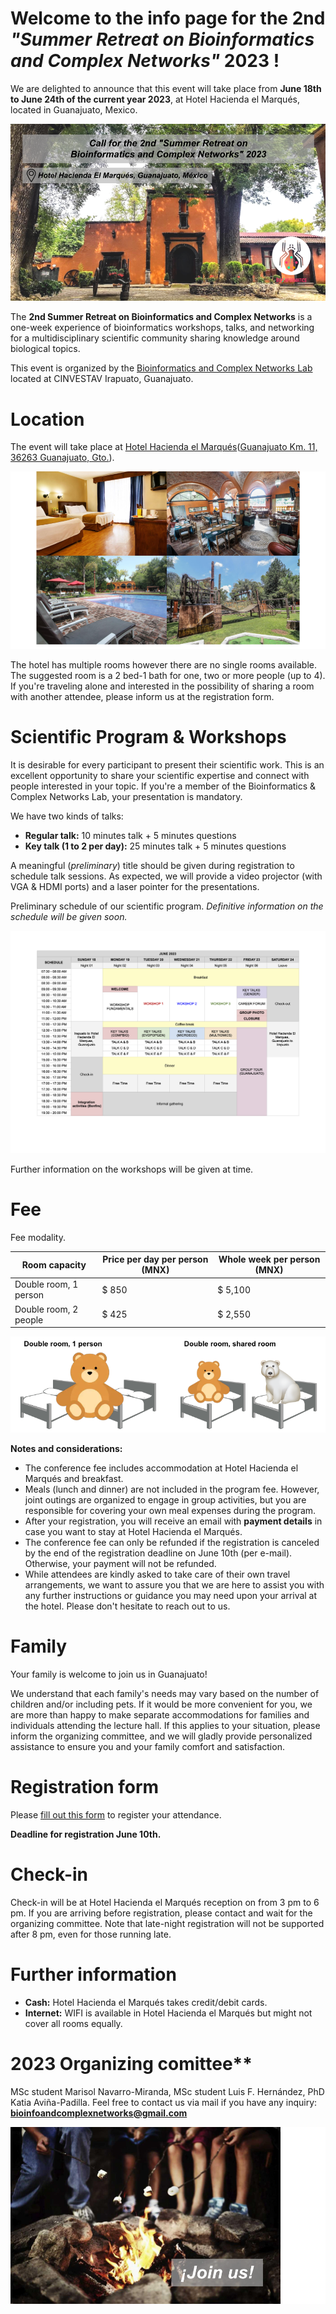 # Welcome to the info page for the 2nd *"Summer Retreat on Bioinformatics and Complex Networks"* 2023 !

We are delighted to announce that this event will take place from **June 18th to June 24th of the current year 2023**, at Hotel Hacienda el Marqués, located in Guanajuato, Mexico.

<img src="imgs/hhem_1.png" class="img-responsive" alt="">

The **2nd Summer Retreat on Bioinformatics and Complex Networks** is a one-week experience of bioinformatics workshops, talks, and networking for a multidisciplinary scientific community sharing knowledge around biological topics.

This event is organized by the [Bioinformatics and Complex Networks Lab](https://ira.cinvestav.mx/ingenieriagenetica/dra-maribel-hernandez-rosales/bioinformatica-y-redes-complejas/) located at CINVESTAV Irapuato, Guanajuato. 

# Location

The event will take place at [Hotel Hacienda el Marqués](http://elmarqueshacienda.com.mx/)([Guanajuato Km. 11, 36263 Guanajuato, Gto.](https://goo.gl/maps/4Ai1HneigjXv45Am7?coh=178572&entry=tt)).

<img src="imgs/hhem_2.png" class="img-responsive" alt="">

The hotel has multiple rooms however there are no single rooms available. The suggested room is a 2 bed-1 bath for one, two or more people (up to 4). If you're traveling alone and interested in the possibility of sharing a room with another attendee, please inform us at the registration form.

# Scientific Program & Workshops

It is desirable for every participant to present their scientific work. This is an excellent opportunity to share your scientific expertise and connect with people interested in your topic. If you're a member of the Bioinformatics & Complex Networks Lab, your presentation is mandatory. 

We have two kinds of talks: 

- **Regular talk:** 10 minutes talk + 5 minutes questions
- **Key talk (1 to 2 per day):** 25 minutes talk + 5 minutes questions 

A meaningful (*preliminary*) title should be given during registration to schedule talk sessions. As expected, we will provide a video projector (with VGA & HDMI ports) and a laser pointer for the presentations. 

Preliminary schedule of our scientific program. *Definitive information on the schedule will be given soon.*

<img src="imgs/schedule_v1.png" class="img-responsive" alt="">

Further information on the workshops will be given at time. 

# Fee
Fee modality.

| Room capacity                        | Price per day per person (MNX) | Whole week per person (MNX) |
| ----------------------               | -------------------------------| --------------------------- |
| Double room, 1 person                | $ 850                          | $ 5,100                     |
| Double room, 2 people | $ 425                          | $ 2,550                     |

<img src="imgs/rooms.png" class="img-responsive" alt="">

**Notes and considerations:** 

- The conference fee includes accommodation at Hotel Hacienda el Marqués and breakfast. 
- Meals (lunch and dinner) are not included in the program fee. However, joint outings are organized to engage in group activities, but you are responsible for covering your own meal expenses during the program.
- After your registration, you will receive an email with **payment details** in case you want to stay at Hotel Hacienda el Marqués. 
- The conference fee can only be refunded if the registration is canceled by the end of the registration deadline on June 10th (per e-mail). Otherwise, your payment will not be refunded.
- While attendees are kindly asked to take care of their own travel arrangements, we want to assure you that we are here to assist you with any further instructions or guidance you may need upon your arrival at the hotel. Please don't hesitate to reach out to us.

# Family

Your family is welcome to join us in Guanajuato! 

We understand that each family's needs may vary based on the number of children and/or including pets. If it would be more convenient for you, we are more than happy to make separate accommodations for families and individuals attending the lecture hall. If this applies to your situation, please inform the organizing committee, and we will gladly provide personalized assistance to ensure you and your family comfort and satisfaction.

# Registration form

Please [fill out this form](https://docs.google.com/forms/d/1nxQhFYKsHHbI6D79y58BdpDmJk9jXzfjUHP9NIx5BBU/edit?ts=6478dd40) to register your attendance. 

**Deadline for registration June 10th.**

# Check-in

Check-in will be at Hotel Hacienda el Marqués reception on from 3 pm to 6 pm. If you are arriving before registration, please contact and wait for the organizing committee. Note that late-night registration will not be supported after 8 pm, even for those running late. 

# Further information

- **Cash:**  Hotel Hacienda el Marqués takes credit/debit cards. 
- **Internet:** WIFI is available in Hotel Hacienda el Marqués but might not cover all rooms equally.

# 2023 Organizing comittee**
MSc student Marisol Navarro-Miranda,
MSc student Luis F. Hernández,
PhD Katia Aviña-Padilla.
Feel free to contact us via mail if you have any inquiry: **bioinfoandcomplexnetworks@gmail.com**

<img src="imgs/hhem_3.png" class="img-responsive" alt="">
